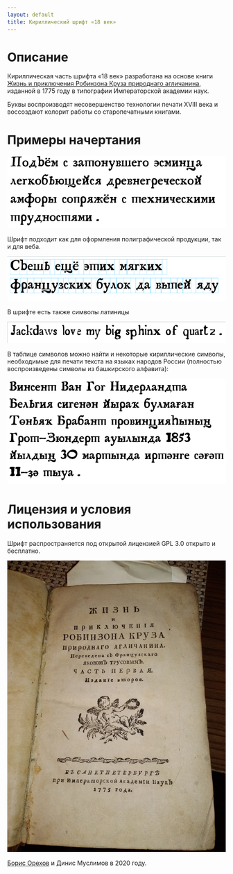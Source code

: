 ```yaml
---
layout: default
title: Кириллический шрифт «18 век»
---
```


# Описание

Кириллическая часть шрифта «18 век» разработана на основе книги [Жизнь и приключения Робинзона Круза природнаго агличанина](https://search.rsl.ru/ru/record/01003340206), изданной в 1775 году в типографии Императорской академии наук.

Буквы воспроизводят несовершенство технологии печати XVIII века и воссоздают колорит работы со старопечатными книгами.

# Примеры начертания

![Книга](pan3.png)

Шрифт подходит как для оформления полиграфической продукции, так и для веба.

![Книга](pan4.png)

В шрифте есть также символы латиницы

![Книга](pan1.png)

В таблице символов можно найти и некоторые кириллические символы, необходимые для печати текста на языках народов России (полностью воспроизведены символы из башкирского алфавита):

![Книга](pan2.png)

# Лицензия и условия использования

Шрифт распространяется под открытой лицензией GPL 3.0 открыто и бесплатно.

![Книга](crus.jpg)

[Борис Орехов](http://nevmenandr.net/bo.php) и Динис Муслимов в 2020 году.
